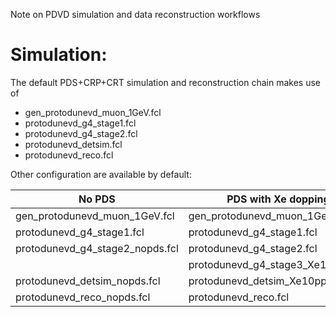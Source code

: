 Note on PDVD simulation and data reconstruction workflows

# Simulation:

The default PDS+CRP+CRT simulation and reconstruction chain makes use of
- gen_protodunevd_muon_1GeV.fcl
- protodunevd_g4_stage1.fcl
- protodunevd_g4_stage2.fcl
- protodunevd_detsim.fcl
- protodunevd_reco.fcl

Other configuration are available by default:

| No PDS                            | PDS with Xe dopping               | SCE                                | 3 ms electron lifetime                          |
|---                                |---                                |---                                 |---                                              |
| gen_protodunevd_muon_1GeV.fcl     | gen_protodunevd_muon_1GeV.fcl     | gen_protodunevd_muon_1GeV.fcl      | gen_protodunevd_muon_1GeV.fcl                   |
| protodunevd_g4_stage1.fcl         | protodunevd_g4_stage1.fcl         | protodunevd_g4_stage1.fcl          | protodunevd_g4_stage1.fcl                       |
| protodunevd_g4_stage2_nopds.fcl   | protodunevd_g4_stage2.fcl         | protodunevd_g4_stage2_sce_E500.fcl | protodunevd_g4_stage2.fcl                       |
|                                   | protodunevd_g4_stage3_Xe10ppm.fcl |                                    |                                                 |
| protodunevd_detsim_nopds.fcl      | protodunevd_detsim_Xe10ppm.fcl    | protodunevd_detsim.fcl             | protodunevd_detsim_nodiffusion_03mslifetime.fcl |
| protodunevd_reco_nopds.fcl        | protodunevd_reco.fcl              | protodunevd_MC_reco_sce_E500.fcl   | protodunevd_reco.fcl                            |
